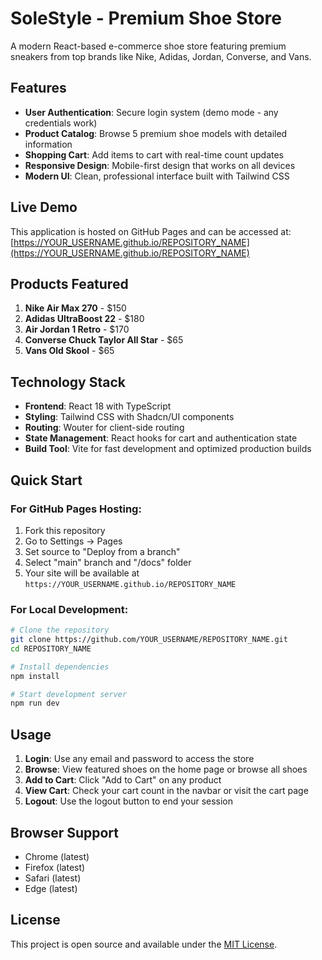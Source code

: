 # SoleStyle - Premium Shoe Store

A modern React-based e-commerce shoe store featuring premium sneakers from top brands like Nike, Adidas, Jordan, Converse, and Vans.

## Features

- **User Authentication**: Secure login system (demo mode - any credentials work)
- **Product Catalog**: Browse 5 premium shoe models with detailed information
- **Shopping Cart**: Add items to cart with real-time count updates
- **Responsive Design**: Mobile-first design that works on all devices
- **Modern UI**: Clean, professional interface built with Tailwind CSS

## Live Demo

This application is hosted on GitHub Pages and can be accessed at:
[https://YOUR_USERNAME.github.io/REPOSITORY_NAME](https://YOUR_USERNAME.github.io/REPOSITORY_NAME)

## Products Featured

1. **Nike Air Max 270** - $150
2. **Adidas UltraBoost 22** - $180  
3. **Air Jordan 1 Retro** - $170
4. **Converse Chuck Taylor All Star** - $65
5. **Vans Old Skool** - $65

## Technology Stack

- **Frontend**: React 18 with TypeScript
- **Styling**: Tailwind CSS with Shadcn/UI components
- **Routing**: Wouter for client-side routing
- **State Management**: React hooks for cart and authentication state
- **Build Tool**: Vite for fast development and optimized production builds

## Quick Start

### For GitHub Pages Hosting:

1. Fork this repository
2. Go to Settings → Pages
3. Set source to "Deploy from a branch"
4. Select "main" branch and "/docs" folder
5. Your site will be available at `https://YOUR_USERNAME.github.io/REPOSITORY_NAME`

### For Local Development:

```bash
# Clone the repository
git clone https://github.com/YOUR_USERNAME/REPOSITORY_NAME.git
cd REPOSITORY_NAME

# Install dependencies
npm install

# Start development server
npm run dev
```

## Usage

1. **Login**: Use any email and password to access the store
2. **Browse**: View featured shoes on the home page or browse all shoes
3. **Add to Cart**: Click "Add to Cart" on any product
4. **View Cart**: Check your cart count in the navbar or visit the cart page
5. **Logout**: Use the logout button to end your session

## Browser Support

- Chrome (latest)
- Firefox (latest)
- Safari (latest)
- Edge (latest)

## License

This project is open source and available under the [MIT License](LICENSE).